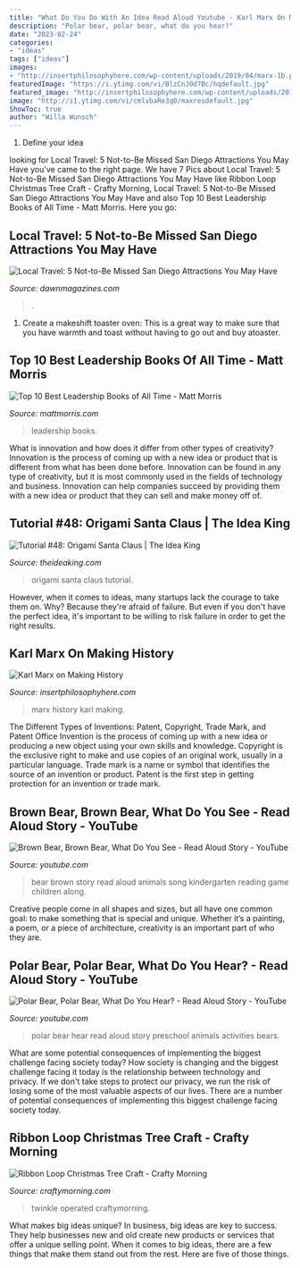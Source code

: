 ```yaml
---
title: "What Do You Do With An Idea Read Aloud Youtube - Karl Marx On Making History"
description: "Polar bear, polar bear, what do you hear?"
date: "2023-02-24"
categories:
- "ideas"
tags: ["ideas"]
images:
- "http://insertphilosophyhere.com/wp-content/uploads/2019/04/marx-1b.png"
featuredImage: "https://i.ytimg.com/vi/BlzCnJ0d7Bc/hqdefault.jpg"
featured_image: "http://insertphilosophyhere.com/wp-content/uploads/2019/04/marx-1b.png"
image: "http://i1.ytimg.com/vi/cmlvbaRe3q0/maxresdefault.jpg"
ShowToc: true
author: "Willa Wunsch"
---
```



1. Define your idea

	

		
looking for Local Travel: 5 Not-to-Be Missed San Diego Attractions You May Have you've came to the right page. We have 7 Pics about Local Travel: 5 Not-to-Be Missed San Diego Attractions You May Have like Ribbon Loop Christmas Tree Craft - Crafty Morning, Local Travel: 5 Not-to-Be Missed San Diego Attractions You May Have and also Top 10 Best Leadership Books of All Time - Matt Morris. Here you go:
		
    
## Local Travel: 5 Not-to-Be Missed San Diego Attractions You May Have

<img loading=lazy src="https://dawnmagazines.com/wp-content/uploads/2020/09/San-Diego-1024x682.jpg" onerror="this.onerror=null;this.src='https://tse4.mm.bing.net/th?id=OIP.0pT1aHGEJTj05rEQmTbnQQHaE7&amp;pid=15.1';" alt="Local Travel: 5 Not-to-Be Missed San Diego Attractions You May Have">

_Source: dawnmagazines.com_

>. 

	

1. Create a makeshift toaster oven: This is a great way to make sure that you have warmth and toast without having to go out and buy atoaster.

    
## Top 10 Best Leadership Books Of All Time - Matt Morris

<img loading=lazy src="http://www.mattmorris.com/wp-content/uploads/2016/08/Picture18.jpg" onerror="this.onerror=null;this.src='https://tse1.mm.bing.net/th?id=OIP.ZD4qZ8tdkiFRGzM420aGxAHaE7&amp;pid=15.1';" alt="Top 10 Best Leadership Books of All Time - Matt Morris">

_Source: mattmorris.com_

>leadership books. 

	

What is innovation and how does it differ from other types of creativity?
Innovation is the process of coming up with a new idea or product that is different from what has been done before. Innovation can be found in any type of creativity, but it is most commonly used in the fields of technology and business. Innovation can help companies succeed by providing them with a new idea or product that they can sell and make money off of.

    
## Tutorial #48: Origami Santa Claus | The Idea King

<img loading=lazy src="https://1.bp.blogspot.com/-JtFClPfvQYY/WiFm-QGdS_I/AAAAAAAAjCU/ZkEtqasvI7I__Yy2vL3S11YxF-A6lMH6wCEwYBhgL/s1600/IMG_7435.jpg" onerror="this.onerror=null;this.src='https://tse4.mm.bing.net/th?id=OIP.STIQoI-E06fWrpvOMwAj_AHaFj&amp;pid=15.1';" alt="Tutorial #48: Origami Santa Claus | The Idea King">

_Source: theideaking.com_

>origami santa claus tutorial. 

	

However, when it comes to ideas, many startups lack the courage to take them on. Why? Because they're afraid of failure. But even if you don't have the perfect idea, it's important to be willing to risk failure in order to get the right results.

    
## Karl Marx On Making History

<img loading=lazy src="http://insertphilosophyhere.com/wp-content/uploads/2019/04/marx-1b.png" onerror="this.onerror=null;this.src='https://tse3.mm.bing.net/th?id=OIP.4RUVSfBBcpcfvkuaXnl7TgHaEK&amp;pid=15.1';" alt="Karl Marx on Making History">

_Source: insertphilosophyhere.com_

>marx history karl making. 

	

The Different Types of Inventions: Patent, Copyright, Trade Mark, and Patent Office
Invention is the process of coming up with a new idea or producing a new object using your own skills and knowledge. Copyright is the exclusive right to make and use copies of an original work, usually in a particular language. Trade mark is a name or symbol that identifies the source of an invention or product. Patent is the first step in getting protection for an invention or trade mark.

    
## Brown Bear, Brown Bear, What Do You See - Read Aloud Story - YouTube

<img loading=lazy src="http://i1.ytimg.com/vi/cmlvbaRe3q0/maxresdefault.jpg" onerror="this.onerror=null;this.src='https://tse3.mm.bing.net/th?id=OIP.XNfZ1vsSD6U2rw-c3FlP0wHaEK&amp;pid=15.1';" alt="Brown Bear, Brown Bear, What Do You See - Read Aloud Story - YouTube">

_Source: youtube.com_

>bear brown story read aloud animals song kindergarten reading game children along. 

	

Creative people come in all shapes and sizes, but all have one common goal: to make something that is special and unique. Whether it’s a painting, a poem, or a piece of architecture, creativity is an important part of who they are.

    
## Polar Bear, Polar Bear, What Do You Hear? - Read Aloud Story - YouTube

<img loading=lazy src="https://i.ytimg.com/vi/BlzCnJ0d7Bc/hqdefault.jpg" onerror="this.onerror=null;this.src='https://tse1.mm.bing.net/th?id=OIP.5UsJcI3mgp3xqmxxUtk5twHaFj&amp;pid=15.1';" alt="Polar Bear, Polar Bear, What Do You Hear? - Read Aloud Story - YouTube">

_Source: youtube.com_

>polar bear hear read aloud story preschool animals activities bears. 

	

What are some potential consequences of implementing the biggest challenge facing society today?
How society is changing and the biggest challenge facing it today is the relationship between technology and privacy. If we don't take steps to protect our privacy, we run the risk of losing some of the most valuable aspects of our lives. There are a number of potential consequences of implementing this biggest challenge facing society today.

    
## Ribbon Loop Christmas Tree Craft - Crafty Morning

<img loading=lazy src="https://www.craftymorning.com/wp-content/uploads/2020/10/ribbon-loop-christmas-tree-683x1024.jpg" onerror="this.onerror=null;this.src='https://tse3.mm.bing.net/th?id=OIP.Ay9kH6R0jgdPBF4wrWm5pAHaLG&amp;pid=15.1';" alt="Ribbon Loop Christmas Tree Craft - Crafty Morning">

_Source: craftymorning.com_

>twinkle operated craftymorning. 

	

What makes big ideas unique?
In business, big ideas are key to success. They help businesses new and old create new products or services that offer a unique selling point. When it comes to big ideas, there are a few things that make them stand out from the rest. Here are five of those things.

